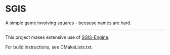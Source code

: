 # SGIS
A simple game involving squares - because names are hard.

---
This project makes extensive use of [SGIS-Engine](https://github.com/daxum/SGIS-Engine).

For build instructions, see CMakeLists.txt.
